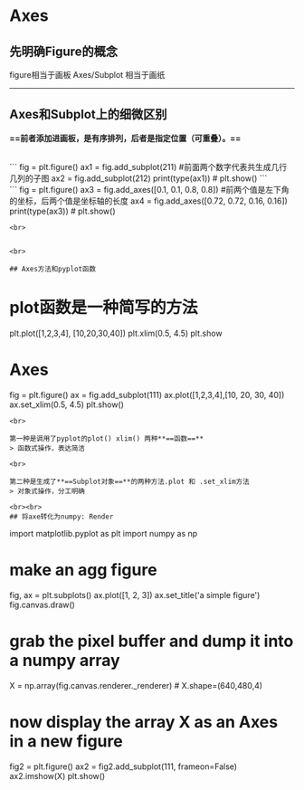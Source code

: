 # Axes 

## 先明确Figure的概念   
figure相当于画板 
Axes/Subplot 相当于画纸 

---

## Axes和Subplot上的细微区别 
**==前者添加进画板，是有序排列，后者是指定位置（可重叠）。==**

<br>
```
fig = plt.figure()
ax1 = fig.add_subplot(211) #前面两个数字代表共生成几行几列的子图 
ax2 = fig.add_subplot(212)
print(type(ax1)) #<class 'matplotlib.axes._subplots.AxesSubplot'>
plt.show()
```



<br> 
```
fig = plt.figure()
ax3 = fig.add_axes([0.1, 0.1, 0.8, 0.8]) #前两个值是左下角的坐标，后两个值是坐标轴的长度 
ax4 = fig.add_axes([0.72, 0.72, 0.16, 0.16])
print(type(ax3)) # <class 'matplotlib.axes._axes.Axes'> 
plt.show() 

```
<br> 


<br>

## Axes方法和pyplot函数 
```
# plot函数是一种简写的方法 
plt.plot([1,2,3,4], [10,20,30,40]) 
plt.xlim(0.5, 4.5) 
plt.show

# Axes 
fig = plt.figure() 
ax = fig.add_subplot(111)
ax.plot([1,2,3,4],[10, 20, 30, 40]) 
ax.set_xlim(0.5, 4.5) 
plt.show()
```
<br>

第一种是调用了pyplot的plot() xlim() 两种**==函数==**   
> 函数式操作，表达简洁

<br>

第二种是生成了**==Subplot对象==**的两种方法.plot 和 .set_xlim方法   
> 对象式操作，分工明确  

<br><br>
## 将axe转化为numpy: Render

```
import matplotlib.pyplot as plt
import numpy as np
# make an agg figure
fig, ax = plt.subplots()
ax.plot([1, 2, 3])
ax.set_title('a simple figure')
fig.canvas.draw()
# grab the pixel buffer and dump it into a numpy array
X = np.array(fig.canvas.renderer._renderer) # X.shape=(640,480,4)
# now display the array X as an Axes in a new figure
fig2 = plt.figure()
ax2 = fig2.add_subplot(111, frameon=False)
ax2.imshow(X)
plt.show()
```